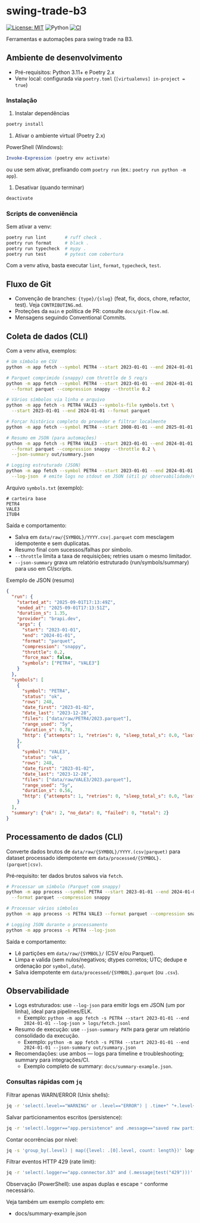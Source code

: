 # swing-trade-b3

[![License: MIT](https://img.shields.io/badge/License-MIT-green.svg)](LICENSE)
![Python](https://img.shields.io/badge/python-3.11-blue.svg)
[![CI](https://github.com/leotavo/swing-trade-b3/actions/workflows/ci.yml/badge.svg)](https://github.com/leotavo/swing-trade-b3/actions/workflows/ci.yml)

Ferramentas e automações para swing trade na B3.

## Ambiente de desenvolvimento

- Pré-requisitos: Python 3.11+ e Poetry 2.x
- Venv local: configurada via `poetry.toml` (`[virtualenvs] in-project = true`)

### Instalação

1. Instalar dependências

```bash
poetry install
```

1. Ativar o ambiente virtual (Poetry 2.x)

PowerShell (Windows):

```powershell
Invoke-Expression (poetry env activate)
```

ou use sem ativar, prefixando com `poetry run` (ex.: `poetry run python -m app`).

1. Desativar (quando terminar)

```powershell
deactivate
```

### Scripts de conveniência

Sem ativar a venv:

```bash
poetry run lint       # ruff check .
poetry run format     # black .
poetry run typecheck  # mypy .
poetry run test       # pytest com cobertura
```

Com a venv ativa, basta executar `lint`, `format`, `typecheck`, `test`.

## Fluxo de Git

- Convenção de branches: `{type}/{slug}` (feat, fix, docs, chore, refactor, test). Veja `CONTRIBUTING.md`.
- Proteções da `main` e política de PR: consulte `docs/git-flow.md`.
- Mensagens seguindo Conventional Commits.

## Coleta de dados (CLI)

Com a venv ativa, exemplos:

```bash
# Um símbolo em CSV
python -m app fetch --symbol PETR4 --start 2023-01-01 --end 2024-01-01

# Parquet comprimido (snappy) com throttle de 5 req/s
python -m app fetch --symbol PETR4 --start 2023-01-01 --end 2024-01-01 \
  --format parquet --compression snappy --throttle 0.2

# Vários símbolos via linha e arquivo
python -m app fetch -s PETR4 VALE3 --symbols-file symbols.txt \
  --start 2023-01-01 --end 2024-01-01 --format parquet

# Forçar histórico completo do provedor e filtrar localmente
python -m app fetch --symbol PETR4 --start 2008-01-01 --end 2025-01-01 --force-max

# Resumo em JSON (para automações)
python -m app fetch -s PETR4 VALE3 --start 2023-01-01 --end 2024-01-01 \
  --format parquet --compression snappy --throttle 0.2 \
  --json-summary out/summary.json

# Logging estruturado (JSON)
python -m app fetch --symbol PETR4 --start 2023-01-01 --end 2024-01-01 \
  --log-json  # emite logs no stdout em JSON (útil p/ observabilidade/CI)
```

Arquivo `symbols.txt` (exemplo):

```
# carteira base
PETR4
VALE3
ITUB4
```

Saída e comportamento:
- Salva em `data/raw/{SYMBOL}/YYYY.csv|.parquet` com mesclagem idempotente e sem duplicatas.
- Resumo final com sucessos/falhas por símbolo.
- `--throttle` limita a taxa de requisições; retries usam o mesmo limitador.
- `--json-summary` grava um relatório estruturado (run/symbols/summary) para uso em CI/scripts.

Exemplo de JSON (resumo)

```json
{
  "run": {
    "started_at": "2025-09-01T17:13:49Z",
    "ended_at": "2025-09-01T17:13:51Z",
    "duration_s": 1.35,
    "provider": "brapi.dev",
    "args": {
      "start": "2023-01-01",
      "end": "2024-01-01",
      "format": "parquet",
      "compression": "snappy",
      "throttle": 0.2,
      "force_max": false,
      "symbols": ["PETR4", "VALE3"]
    }
  },
  "symbols": [
    {
      "symbol": "PETR4",
      "status": "ok",
      "rows": 248,
      "date_first": "2023-01-02",
      "date_last": "2023-12-28",
      "files": ["data/raw/PETR4/2023.parquet"],
      "range_used": "5y",
      "duration_s": 0.78,
      "http": {"attempts": 1, "retries": 0, "sleep_total_s": 0.0, "last_status": 200, "throttle_calls": 1}
    },
    {
      "symbol": "VALE3",
      "status": "ok",
      "rows": 248,
      "date_first": "2023-01-02",
      "date_last": "2023-12-28",
      "files": ["data/raw/VALE3/2023.parquet"],
      "range_used": "5y",
      "duration_s": 0.56,
      "http": {"attempts": 1, "retries": 0, "sleep_total_s": 0.0, "last_status": 200, "throttle_calls": 1}
    }
  ],
  "summary": {"ok": 2, "no_data": 0, "failed": 0, "total": 2}
}
```

## Processamento de dados (CLI)

Converte dados brutos de `data/raw/{SYMBOL}/YYYY.(csv|parquet)` para dataset processado idempotente em `data/processed/{SYMBOL}.(parquet|csv)`.

Pré‑requisito: ter dados brutos salvos via `fetch`.

```bash
# Processar um símbolo (Parquet com snappy)
python -m app process --symbol PETR4 --start 2023-01-01 --end 2024-01-01 \
  --format parquet --compression snappy

# Processar vários símbolos
python -m app process -s PETR4 VALE3 --format parquet --compression snappy

# Logging JSON durante o processamento
python -m app process -s PETR4 --log-json
```

Saída e comportamento:
- Lê partições em `data/raw/{SYMBOL}/` (CSV e/ou Parquet).
- Limpa e valida (sem nulos/negativos; dtypes corretos; UTC; dedupe e ordenação por `symbol,date`).
- Salva idempotente em `data/processed/{SYMBOL}.parquet` (ou `.csv`).

## Observabilidade

- Logs estruturados: use `--log-json` para emitir logs em JSON (um por linha), ideal para pipelines/ELK.
  - Exemplo: `python -m app fetch -s PETR4 --start 2023-01-01 --end 2024-01-01 --log-json > logs/fetch.jsonl`
- Resumo de execução: use `--json-summary PATH` para gerar um relatório consolidado da execução.
  - Exemplo: `python -m app fetch -s PETR4 --start 2023-01-01 --end 2024-01-01 --json-summary out/summary.json`
- Recomendações: use ambos — logs para timeline e troubleshooting; summary para integrações/CI.
  - Exemplo completo de summary: `docs/summary-example.json`.

### Consultas rápidas com `jq`

Filtrar apenas WARN/ERROR (Unix shells):

```bash
jq -r 'select(.level=="WARNING" or .level=="ERROR") | .time+" "+.level+" "+.message' logs/fetch.jsonl
```

Salvar particionamentos escritos (persistence):

```bash
jq -r 'select(.logger=="app.persistence" and .message=="saved raw partition") | {symbol,year,rows,bytes,path}' logs/fetch.jsonl
```

Contar ocorrências por nível:

```bash
jq -s 'group_by(.level) | map({level: .[0].level, count: length})' logs/fetch.jsonl
```

Filtrar eventos HTTP 429 (rate limit):

```bash
jq -r 'select(.logger=="app.connector.b3" and (.message|test("429")))' logs/fetch.jsonl
```

Observação (PowerShell): use aspas duplas e escape `"` conforme necessário.

Veja também um exemplo completo em:
- docs/summary-example.json
